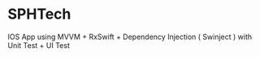 # SPHTech
IOS App using MVVM + RxSwift + Dependency Injection ( Swinject ) with Unit Test + UI Test
